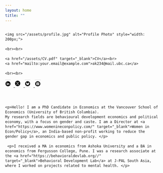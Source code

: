```yaml
---
layout: home
title: ""
---
```


<div style="display: flex; flex-wrap: wrap; align-items: flex-start; gap: 40px;">

  <!-- LEFT COLUMN: Profile photo and sidebar -->
  <div style="flex: 1; min-width: 180px;">

    <img src="/assets/profile.jpg" alt="Profile Photo" style="width: 200px;">

    <br><br>

    <a href="/assets/CV.pdf" target="_blank">CV</a><br>
    <a href="mailto:your.email@example.com">ak234@mail.ubc.ca</a>

    <br><br>

   <a href="https://www.linkedin.com/in/anahita-karandikar" target="_blank">
  <img src="/assets/linkedin.jpg" alt="LinkedIn" style="height: 24px; margin-right: 10px;">
</a>

<a href="https://x.com/anahitark" target="_blank">
  <img src="/assets/x.jpg" alt="Twitter" style="height: 24px; margin-right: 10px;">
</a>

<a href="https://bsky.app/profile/anahitark" target="_blank">
  <img src="/assets/blusky.jpg" alt="Bluesky" style="height: 24px; margin-right: 10px;">
</a>

<a href="https://instagram.com/anahitakarandikar" target="_blank">
  <img src="/assets/instagram.jpg" alt="Instagram" style="height: 24px; margin-right: 10px;">
</a>


  </div>

  <!-- RIGHT COLUMN: Intro text -->
  <div style="flex: 2; min-width: 300px;">

    <p>Hello! I am a PhD Candidate in Economics at the Vancouver School of Economics (University of British Columbia).
    My research fields are behavioural development economics and political economy, with a focus on gender and caste. I am a Director at <a href="https://www.womenineconpolicy.com/" target="_blank">Women in Econ/Policy</a>, an India-based non-profit working to reduce the gender gap in economics and public policy. </p>
    
     <p>I received a MA in economics from Ashoka University and a BA in economics from Fergusson College, Pune. I was a research associate at the <a href="https://behavioraldevlab.org//" target="_blank">Behavioral Development Lab</a> at J-PAL South Asia, where I worked on projects related to mental health. </p>
   

  </div>

</div>
